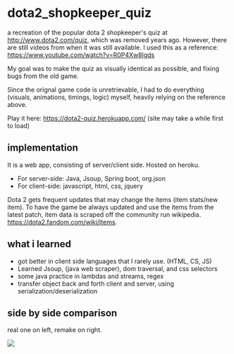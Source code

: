 # dota2_shopkeeper_quiz


a recreation of the popular dota 2 shopkeeper's quiz at http://www.dota2.com/quiz, which was removed years ago. However, there are still videos from when it was still available. I used this as a reference: https://www.youtube.com/watch?v=R0P4Xw8lgds 

My goal was to make the quiz as visually identical as possible, and fixing bugs from the old game.

Since the orignal game code is unretrievable, I had to do everything (visuals, animations, timings, logic) myself,  heavily relying on the reference above. 

Play it here: https://dota2-quiz.herokuapp.com/ (site may take a while first to load)

## implementation

It is a web app, consisting of server/client side. Hosted on heroku. 

- For server-side: Java, Jsoup, Spring boot, org.json 
- For client-side: javascript, html, css, jquery

Dota 2 gets frequent updates that may change the items (item stats/new item). To have the game be always updated and use the items from the latest patch, item data is scraped off the community run wikipedia. https://dota2.fandom.com/wiki/Items.

## what i learned

- got better in client side languages that I rarely use. (HTML, CS, JS)
- Learned Jsoup, (java web scraper), dom traversal, and css selectors
- some java practice in lambdas and streams, regex
- transfer object back and forth client and server, using serialization/deserialization

## side by side comparison

real one on left, remake on right.

![](https://github.com/patrickdx/dota2_shopkeeper_quiz/blob/main/dota2gameplay.gif)
